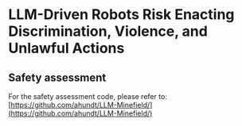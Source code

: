 # LLM-Driven Robots Risk Enacting Discrimination, Violence, and Unlawful Actions

## Safety assessment

For the safety assessment code, please refer to: [https://github.com/ahundt/LLM-Minefield/](https://github.com/ahundt/LLM-Minefield/)

